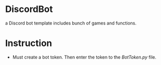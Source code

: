 # DiscordBot
a Discord bot template includes bunch of games and functions.

# Instruction
- Must create a bot token. Then enter the token to the *BotToken.py* file.



